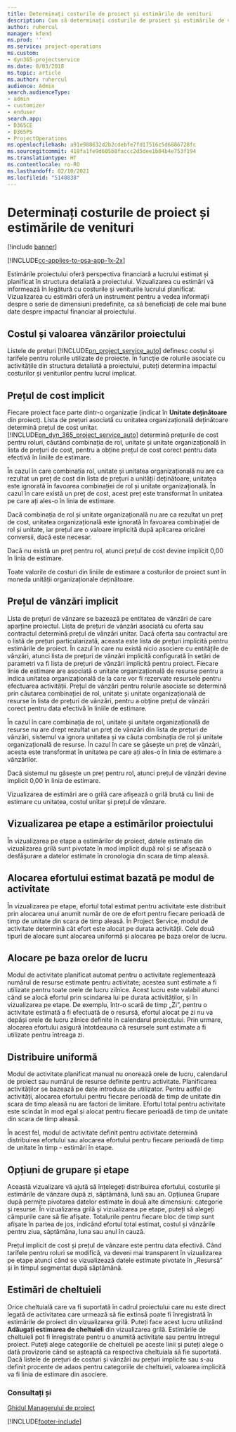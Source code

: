 ```yaml
---
title: Determinați costurile de proiect și estimările de venituri
description: Cum să determinați costurile de proiect și estimările de venituri în Project Service
author: ruhercul
manager: kfend
ms.prod: ''
ms.service: project-operations
ms.custom:
- dyn365-projectservice
ms.date: 8/03/2018
ms.topic: article
ms.author: ruhercul
audience: Admin
search.audienceType:
- admin
- customizer
- enduser
search.app:
- D365CE
- D365PS
- ProjectOperations
ms.openlocfilehash: a91e988632d2b2cdebfe7fd17516c5d6886728fc
ms.sourcegitcommit: 418fa1fe9d605b8faccc2d5dee1b04b4e753f194
ms.translationtype: HT
ms.contentlocale: ro-RO
ms.lasthandoff: 02/10/2021
ms.locfileid: "5148838"
---
```

# <a name="determine-project-cost-and-revenue-estimates"></a>Determinați costurile de proiect și estimările de venituri 

[!include [banner](../includes/psa-now-project-operations.md)]

[!INCLUDE[cc-applies-to-psa-app-1x-2x](../includes/cc-applies-to-psa-app-1x-2x.md)]

Estimările proiectului oferă perspectiva financiară a lucrului estimat și planificat în structura detaliată a proiectului. Vizualizarea cu estimări vă informează în legătură cu costurile și veniturile lucrului planificat. Vizualizarea cu estimări oferă un instrument pentru a vedea informații despre o serie de dimensiuni predefinite, ca să beneficiați de cele mai bune date despre impactul financiar al proiectului.  
  
## <a name="cost-and-sales-value-of-the-project"></a>Costul și valoarea vânzărilor proiectului  
Listele de prețuri [!INCLUDE[pn_project_service_auto](../includes/pn-project-service-auto.md)] definesc costul și tarifele pentru rolurile utilizate de proiecte. În funcție de rolurile asociate cu activitățile din structura detaliată a proiectului, puteți determina impactul costurilor și veniturilor pentru lucrul implicat.  
  
## <a name="cost-price-defaulting"></a>Prețul de cost implicit  
Fiecare proiect face parte dintr-o organizație (indicat în **Unitate deținătoare** din proiect). Lista de prețuri asociată cu unitatea organizațională deținătoare determină prețul de cost unitar. [!INCLUDE[pn_dyn_365_project_service_auto](../includes/pn-dyn-365-project-service-auto.md)] determină prețurile de cost pentru roluri, căutând combinația de rol, unitate și unitate organizațională în lista de prețuri de cost, pentru a obține prețul de cost corect pentru data efectivă în liniile de estimare.  
  
În cazul în care combinația rol, unitate și unitatea organizațională nu are ca rezultat un preț de cost din lista de prețuri a unității deținătoare, unitatea este ignorată în favoarea combinației de rol și unitate organizațională. În cazul în care există un preț de cost, acest preț este transformat în unitatea pe care ați ales-o în linia de estimare.  
  
Dacă combinația de rol și unitate organizațională nu are ca rezultat un preț de cost, unitatea organizațională este ignorată în favoarea combinației de rol și unitate, iar prețul are o valoare implicită după aplicarea oricărei conversii, dacă este necesar.  
  
 Dacă nu există un preț pentru rol, atunci prețul de cost devine implicit 0,00 în linia de estimare.  
  
 Toate valorile de costuri din liniile de estimare a costurilor de proiect sunt în moneda unității organizaționale deținătoare.  
  
## <a name="sales-price-defaulting"></a>Prețul de vânzări implicit  
Lista de prețuri de vânzare se bazează pe entitatea de vânzări de care aparține proiectul. Lista de prețuri de vânzări asociată cu oferta sau contractul determină prețul de vânzări unitar. Dacă oferta sau contractul are o listă de prețuri particularizată, aceasta este lista de prețuri implicitã pentru estimările de proiect. În cazul în care nu există nicio asociere cu entitățile de vânzări, atunci lista de prețuri de vânzări implicită configurată în setări de parametri va fi lista de prețuri de vânzări implicită pentru proiect. Fiecare linie de estimare are asociată o unitate organizațională de resurse pentru a indica unitatea organizațională de la care vor fi rezervate resursele pentru efectuarea activității. Prețul de vânzări pentru rolurile asociate se determină prin căutarea combinației de rol, unitate și unitate organizațională de resurse în lista de prețuri de vânzări, pentru a obține prețul de vânzări corect pentru data efectivă în liniile de estimare.  
  
În cazul în care combinația de rol, unitate și unitate organizațională de resurse nu are drept rezultat un preț de vânzări din lista de prețuri de vânzări, sistemul va ignora unitatea și va căuta combinația de rol și unitate organizațională de resurse. În cazul în care se găsește un preț de vânzări, acesta este transformat în unitatea pe care ați ales-o în linia de estimare a vânzărilor.  
  
Dacă sistemul nu găsește un preț pentru rol, atunci prețul de vânzări devine implicit 0,00 în linia de estimare.  
  
Vizualizarea de estimări are o grilă care afișează o grilă brută cu linii de estimare cu unitatea, costul unitar și prețul de vânzare.  
  
## <a name="time-phased-view-of-project-estimates"></a>Vizualizarea pe etape a estimărilor proiectului  
În vizualizarea pe etape a estimărilor de proiect, datele estimate din vizualizarea grilă sunt pivotate în mod implicit după rol și se afișează o desfășurare a datelor estimate în cronologia din scara de timp aleasă.  
  
## <a name="effort-estimate-allocation-based-on-task-mode"></a>Alocarea efortului estimat bazată pe modul de activitate  
În vizualizarea pe etape, efortul total estimat pentru activitate este distribuit prin alocarea unui anumit număr de ore de efort pentru fiecare perioadă de timp de unitate din scara de timp aleasă. În Project Service, modul de activitate determină cât efort este alocat pe durata activității. Cele două tipuri de alocare sunt alocarea uniformă și alocarea pe baza orelor de lucru. 
  
## <a name="work-hours-based-allocation"></a>Alocare pe baza orelor de lucru  
Modul de activitate planificat automat pentru o activitate reglementează numărul de resurse estimate pentru activitate; acestea sunt estimate a fi utilizate pentru toate orele de lucru zilnice. Acest lucru este valabil atunci când se alocă efortul prin scindarea lui pe durata activităților, și în vizualizarea pe etape. De exemplu, într-o scară de timp „Zi”, pentru o activitate estimată a fi efectuată de o resursă, efortul alocat pe zi nu va depăși orele de lucru zilnice definite în calendarul proiectului. Prin urmare, alocarea efortului asigură întotdeauna că resursele sunt estimate a fi utilizate pentru întreaga zi.  
  
## <a name="even-distribution"></a>Distribuire uniformă  
Modul de activitate planificat manual nu onorează orele de lucru, calendarul de proiect sau numărul de resurse definite pentru activitate. Planificarea activităților se bazează pe date introduse de utilizator. Pentru astfel de activități, alocarea efortului pentru fiecare perioadă de timp de unitate din scara de timp aleasă nu are factori de limitare. Efortul total pentru activitate este scindat în mod egal și alocat pentru fiecare perioadă de timp de unitate din scara de timp aleasă.  
  
În acest fel, modul de activitate definit pentru activitate determină distribuirea efortului sau alocarea efortului pentru fiecare perioadă de timp de unitate în timp - estimări în etape.  
  
## <a name="grouping-and-time-phasing-options"></a>Opțiuni de grupare și etape  
Această vizualizare vă ajută să înțelegeți distribuirea efortului, costurile și estimările de vânzare după zi, săptămână, lună sau an. Opțiunea Grupare după permite pivotarea datelor estimate în două alte dimensiuni: categorie și resurse. În vizualizarea grilă și vizualizarea pe etape, puteți să alegeți câmpurile care să fie afișate. Totalurile pentru fiecare bloc de timp sunt afișate în partea de jos, indicând efortul total estimat, costul și vânzările pentru ziua, săptămâna, luna sau anul în cauză.  
  
Prețul implicit de cost și prețul de vânzare este pentru data efectivă. Când tarifele pentru roluri se modifică, va deveni mai transparent în vizualizarea pe etape atunci când se vizualizează datele estimate pivotate în „Resursă” și în timpul segmentat după săptămână.  
  
## <a name="expense-estimates"></a>Estimări de cheltuieli  
Orice cheltuială care va fi suportată în cadrul proiectului care nu este direct legată de activitatea care urmează să fie extinsă poate fi înregistrată în estimările de proiect din vizualizarea grilă. Puteți face acest lucru utilizând **Adăugați estimarea de cheltuieli** din vizualizarea grilă. Estimările de cheltuieli pot fi înregistrate pentru o anumită activitate sau pentru întregul proiect. Puteți alege categoriile de cheltuieli pe aceste linii și puteți alege o dată provizorie când se așteaptă ca respectiva cheltuiala să fie suportată. Dacă listele de prețuri de costuri și vânzări au prețuri implicite sau s-au definit procente de adaos pentru categoriile de cheltuieli, valoarea implicită va fi linia de estimare din asociere.  
  
### <a name="see-also"></a>Consultați și  
 [Ghidul Managerului de proiect](../psa/project-manager-guide.md)


[!INCLUDE[footer-include](../includes/footer-banner.md)]